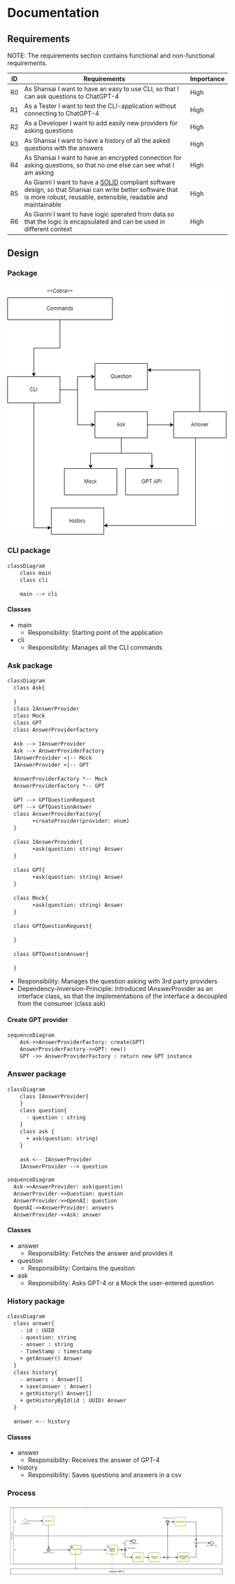 # Documentation

## Requirements

NOTE: The requirements section contains functional and non-functional requirements.

| ID | Requirements | Importance |
| -- | ------------ | ---------- |
| R0 | As Shansai I want to have an easy to use CLI, so that I can ask questions to ChatGPT-4 | High |
| R1 | As a Tester I want to test the CLI-application without connecting to ChatGPT-4 | High |
| R2 | As a Developer I want to add easily new providers for asking questions | High |
| R3 | As Shansai I want to have a history of all the asked questions with the answers | High |
| R4 | As Shansai I want to have an encrypted connection for asking questions, so that no one else can see what I am asking | High |
| R5 | As Gianni I want to have a [SOLID](https://de.wikipedia.org/wiki/Prinzipien_objektorientierten_Designs#SOLID-Prinzipien) compliant software design, so that Shansai can write better software that is more robust, reusable, extensible, readable and maintainable | High |
| R6 | As Gianni I want to have logic sperated from data so that the logic is encapsulated and can be used in different context| High |

## Design

### Package

![GPT-Cli Package diagram](doc/GPT-CLI_Package-diagram.drawio.png)

### CLI package

```mermaid
classDiagram
    class main
    class cli

    main --> cli
```

#### Classes

- main
  - Responsibility: Starting point of the application
- cli
  - Responsibility: Manages all the CLI commands

### Ask package

```mermaid
classDiagram
  class Ask{
      
  }
  class IAnswerProvider
  class Mock
  class GPT
  class AnswerProviderFactory

  Ask --> IAnswerProvider
  Ask --> AnswerProviderFactory
  IAnswerProvider <|-- Mock
  IAnswerProvider <|-- GPT

  AnswerProviderFactory *-- Mock
  AnswerProviderFactory *-- GPT

  GPT --> GPTQuestionRequest
  GPT --> GPTQuestionAnswer
  class AnswerProviderFactory{
        +createProvider(provider: enum)
  }

  class IAnswerProvider{
        +ask(question: string) Answer
  }

  class GPT{
        +ask(question: string) Answer
  }

  class Mock{
        +ask(question: string) Answer
  }

  class GPTQuestionRequest{
    
  }

  class GPTQuestionAnswer{
    
  }
```

- Responsibility: Manages the question asking with 3rd party providers
- Dependency-Inversion-Principle: Introduced IAnswerProvider as an interface class, so that the implementations of the interface a decoupled from the consumer (class ask)

#### Create GPT provider

```mermaid
sequenceDiagram
    Ask->>AnswerProviderFactory: create(GPT)
    AnswerProviderFactory->>GPT: new()
    GPT ->> AnswerProviderFactory : return new GPT instance
```

### Answer package

```mermaid
classDiagram
    class IAnswerProvider{
    }
    class question{
      - question : string
    }
    class ask {
      + ask(question: string)
    }

    ask <-- IAnswerProvider
    IAnswerProvider --> question
```

```mermaid
sequenceDiagram
  Ask->>AnswerProvider: ask(question)
  AnswerProvider->>Question: question 
  AnswerProvider->>OpenAI: question
  OpenAI->>AnswerProvider: answers
  AnswerProvider->>Ask: answer
```

#### Classes

- answer
  - Responsibility: Fetches the answer and provides it
- question
  - Responsibility: Contains the question
- ask
  - Responsibility: Asks GPT-4 or a Mock the user-entered question

### History package

```mermaid
classDiagram
  class answer{
    - id : UUID
    - question: string
    - answer : string
    - TimeStamp : timestamp
    + getAnswer() Answer
  }
  class history{
    - answers : Answer[]
    + save(answer : Answer)
    + getHistory() Answer[]
    + getHistoryById(id : UUID) Answer
  }

  answer <-- history
```

#### Classes

- answer
  - Responsibility: Receives the answer of GPT-4
- history
  - Responsibility: Saves questions and answers in a csv

### Process

![Signavio process for GPT-cli](doc/gpt-cli-signavio-BPMN.jpg)
